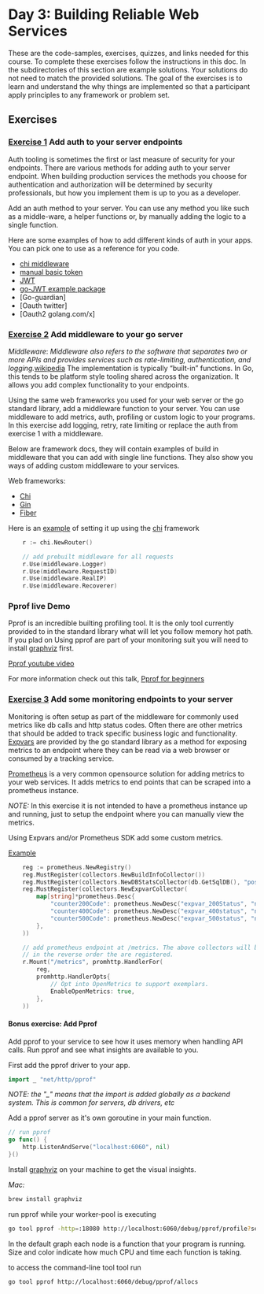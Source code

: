 # Day 3: Building Reliable Web Services

These are the code-samples, exercises, quizzes, and links needed for this course. To complete these exercises follow the instructions in this doc. In the subdirectories of this section are example solutions. Your solutions do not need to match the provided solutions. The goal of the exercises is to learn and understand the why things are implemented so that a participant apply principles to any framework or problem set.

## Exercises

### [Exercise 1](/ex-1-auth/auth.go) Add auth to your server endpoints

Auth tooling is sometimes the first or last measure of security for your endpoints. There are various methods for adding auth to your server endpoint. When building production services the methods you choose for authentication and authorization will be determined by security professionals, but how you implement them is up to you as a developer.

Add an auth method to your server. You can use any method you like such as a middle-ware, a helper functions or, by manually adding the logic to a single function.

Here are some examples of how to add different kinds of auth in your apps. You can pick one to use as a reference for you code.

* [chi middleware](https://github.com/go-chi/chi/blob/master/middleware/basic_auth.go)
* [manual basic token](https://github.com/Soypete/golang-cli-game/blob/main/server/helpers.go#L36)
* [JWT](https://pkg.go.dev/github.com/golang-jwt/jwt/v5#example-Parse-Hmac)
* [go-JWT example package]()
* [Go-guardian]
* [Oauth twitter]
* [Oauth2 golang.com/x]

### [Exercise 2](/ex-2-middleware/middleware.go) Add middleware to your go server

_Middleware_: _Middleware also refers to the software that separates two or more APIs and provides services such as rate-limiting, authentication, and logging._[wikipedia](https://en.wikipedia.org/wiki/Middleware) The implementation is typically “built-in” functions. In Go, this tends to be platform style tooling shared across the organization. It allows you add complex functionality to your endpoints.

Using the same web frameworks you used for your web server or the go standard library, add a middleware function to your server. You can use middleware to add metrics, auth, profiling or custom logic to your programs. In this exercise add logging, retry, rate limiting or replace the auth from exercise 1 with a middleware.

Below are framework docs, they will contain examples of build in middleware that you can add with single line functions. They also show you ways of adding custom middleware to your services.

Web frameworks:

* [Chi](https://github.com/go-chi/chi)
* [Gin](https://github.com/gin-gonic/gin) <!-- uses it own context that predates context.Context-->
* [Fiber](https://github.com/gofiber/fiber) <!-- uses fasthhtp -->

Here is an [example](https://github.com/Soypete/golang-cli-game/blob/main/server/setup.go) of setting it up using the [chi](https://pkg.go.dev/github.com/go-chi/chi) framework

```go
	r := chi.NewRouter()

	// add prebuilt middleware for all requests
	r.Use(middleware.Logger)
	r.Use(middleware.RequestID)
	r.Use(middleware.RealIP)
	r.Use(middleware.Recoverer)
```

### Pprof live Demo

Pprof is an incredible builting profiling tool. It is the only tool currently provided to in the standard library what will let you follow memory hot path.
If you plad on Using pprof are part of your monitoring suit you will need to install [graphviz](https://graphviz.org/download/) first.

[Pprof youtube video](https://youtu.be/KzivSSjnBls)

For more information check out this talk, [Pprof for beginners](https://www.youtube.com/watch?v=HjzJ5r2D8ZM)

### [Exercise 3](/ex-3-monitoring/monitoring.go) Add some monitoring endpoints to your server

Monitoring is often setup as part of the middleware for commonly used metrics like db calls and http status codes. Often there are other metrics that should be added to track specific business logic and functionality. [Expvars](https://pkg.go.dev/expvar) are provided by the go standard library as a method for exposing metrics to an endpoint where they can be read via a web browser or consumed by a tracking service.

[Prometheus](https://prometheus.io/docs/guides/go-application/) is a very common opensource solution for adding metrics to your web services. It adds metrics to end points that can be scraped into a prometheus instance.

_NOTE:_ In this exercise it is not intended to have a prometheus instance up and running, just to setup the endpoint where you can manually view the metrics.

Using Expvars and/or Prometheus SDK add some custom metrics.

[Example](https://github.com/Soypete/golang-cli-game/blob/main/server/setup.go#L53)

```go
    reg := prometheus.NewRegistry()
	reg.MustRegister(collectors.NewBuildInfoCollector())
	reg.MustRegister(collectors.NewDBStatsCollector(db.GetSqlDB(), "postgres"))
	reg.MustRegister(collectors.NewExpvarCollector(
		map[string]*prometheus.Desc{
			"counter200Code": prometheus.NewDesc("expvar_200Status", "number of status 200 api calls", nil, nil),
			"counter400Code": prometheus.NewDesc("expvar_400status", "number of status 400 api calls", nil, nil),
			"counter500Code": prometheus.NewDesc("expvar_500status", "number of status 500 api calls", nil, nil),
		},
	))

	// add prometheus endpoint at /metrics. The above collectors will be show
	// in the reverse order the are registered.
	r.Mount("/metrics", promhttp.HandlerFor(
		reg,
		promhttp.HandlerOpts{
			// Opt into OpenMetrics to support exemplars.
			EnableOpenMetrics: true,
		},
	))
```

#### Bonus exercise: Add Pprof

Add pprof to your service to see how it uses memory when handling API calls. Run pprof and see what insights are available to you.

First add the pprof driver to your app.

```go
import _ "net/http/pprof"
```

_*NOTE*: the "\_" means that the import is added globally as a backend system. This is common for servers, db drivers, etc_

Add a pprof server as it's own goroutine in your main function.

```go
// run pprof
go func() {
	http.ListenAndServe("localhost:6060", nil)
}()
```

Install [graphviz](https://graphviz.org/download/) on your machine to get the visual insights.

_Mac:_

```bash
brew install graphviz
```

run pprof while your worker-pool is executing

```bash
go tool pprof -http=:18080 http://localhost:6060/debug/pprof/profile?seconds=30
```

In the default graph each node is a function that your program is running. Size and color indicate how much CPU and time each function is taking.

to access the command-line tool tool run

```bash
go tool pprof http://localhost:6060/debug/pprof/allocs
```
